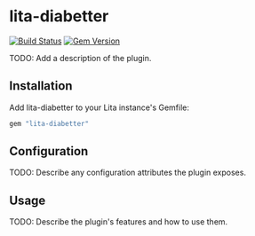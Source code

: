# lita-diabetter

[![Build Status](https://travis-ci.org/cascer1/lita-diabetter.png?branch=master)](https://travis-ci.org/cascer1/lita-diabetter)
[![Gem Version](https://badge.fury.io/rb/lita-diabetter.svg)](https://badge.fury.io/rb/lita-diabetter)

TODO: Add a description of the plugin.

## Installation

Add lita-diabetter to your Lita instance's Gemfile:

``` ruby
gem "lita-diabetter"
```

## Configuration

TODO: Describe any configuration attributes the plugin exposes.

## Usage

TODO: Describe the plugin's features and how to use them.
